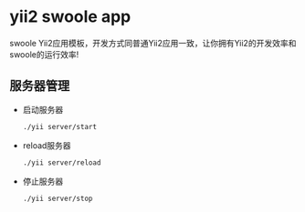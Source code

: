 # yii2 swoole app
swoole Yii2应用模板，开发方式同普通Yii2应用一致，让你拥有Yii2的开发效率和swoole的运行效率!

## 服务器管理

+ 启动服务器
    ```bash
    ./yii server/start
    ```

+ reload服务器
    ```bash
    ./yii server/reload
    ```
    
+ 停止服务器
    ```bash
    ./yii server/stop
    ```